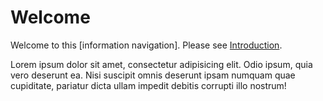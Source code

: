 # Welcome

Welcome to this [information navigation]. Please see [Introduction](introduction.md).

Lorem ipsum dolor sit amet, consectetur adipisicing elit. Odio ipsum, quia vero deserunt ea. Nisi suscipit omnis deserunt ipsam numquam quae cupiditate, pariatur dicta ullam impedit debitis corrupti illo nostrum!